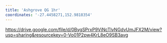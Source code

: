 ```yaml
---
title: 'Ashgrove QG 1hr'
coordinates: '-27.4458271,152.9818354'
---
```

https://drive.google.com/file/d/0BygSPrxP9ViNcTlyNGdvUmJFX2M/view?usp=sharing&resourcekey=0-Vo01P2pw4KrL8eO9SB3avg
